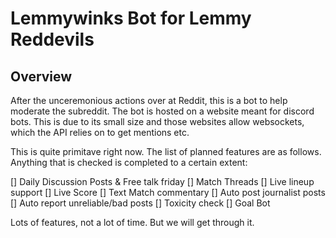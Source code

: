 # Lemmywinks Bot for Lemmy Reddevils 
## Overview
After the unceremonious actions over at Reddit, this is a bot to help moderate the subreddit. The bot is hosted on a website meant for discord bots. This is due to its small size and those websites allow websockets, which the API relies on to get mentions etc. 

This is quite primitave right now. The list of planned features are as follows. Anything that is checked is completed to a certain extent: 

[] Daily Discussion Posts & Free talk friday 
[] Match Threads 
    [] Live lineup support 
    [] Live Score 
    [] Text Match commentary 
[] Auto post journalist posts
[] Auto report unreliable/bad posts 
[] Toxicity check 
[] Goal Bot

Lots of features, not a lot of time. But we will get through it. 
